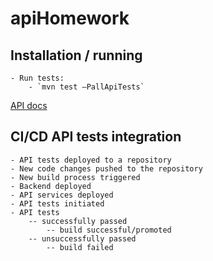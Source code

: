 # apiHomework
 
## Installation / running

    - Run tests: 
        - `mvn test –PallApiTests`
        
[API docs](https://www.javadoc.io/doc/io.rest-assured/rest-assured/3.2.0/io/restassured/RestAssured.html)
        
## CI/CD API tests integration

    - API tests deployed to a repository
    - New code changes pushed to the repository
    - New build process triggered
    - Backend deployed
    - API services deployed
    - API tests initiated
    - API tests
        -- successfully passed
            -- build successful/promoted
        -- unsuccessfully passed
            -- build failed
